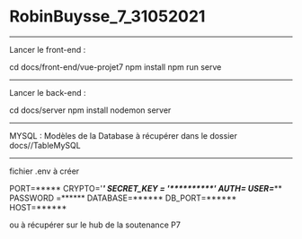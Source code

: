 # RobinBuysse_7_31052021
-------------------------
Lancer le front-end :

cd docs/front-end/vue-projet7
npm install
npm run serve

-----------------------
Lancer le back-end :

cd docs/server 
npm install 
nodemon server

----------------------
MYSQL :
Modèles de la Database à récupérer dans le dossier docs//TableMySQL

---------------------
fichier .env à créer 

PORT=*****
CRYPTO='********'
SECRET_KEY = '**********'
AUTH=*****
USER=*****
PASSWORD =******
DATABASE=******
DB_PORT=******
HOST=******

ou à récupérer sur le hub de la soutenance P7


